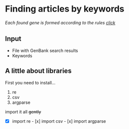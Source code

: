 # Finding articles by keywords

###### *Each found gene is formed according to the rules [click](https://www.ncbi.nlm.nih.gov/Sitemap/samplerecord.html)*

## Input

* File with GenBank search results 
* Keywords

## A little about libraries

First you need to install...

1. re
2. csv
3. argparse

import it all ~~gently~~

- [x] import re - [x] import csv - [x] import argparse 

